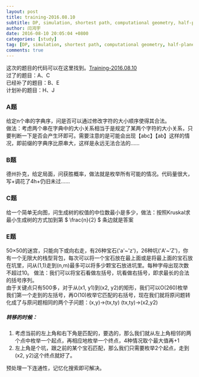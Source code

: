 ```yaml
---
layout: post
title: training-2016.08.10
subtitle: DP, simulation, shortest path, computational geometry, half-plane intersection, string
author: 闫鸿宇
date: 2016-08-10 20:05:04 +0800
categories: [study]
tag: [DP, simulation, shortest path, computational geometry, half-plane intersection, string]
comments: true
---
```


这次的题目的代码可以在这里找到。[Training-2016.08.10](https://github.com/New-bottle/training/tree/master/2016summer/160810)  
过了的题目：A、C  
已经补了的题目：B、E  
计划补的题目：H、J  

### A题
  给定n个串的字典序，问是否可以通过修改字符的大小顺序使得其合法。  
  做法：考虑两个串在字典中的大小关系相当于是规定了某两个字符的大小关系，只要判断一下是否会产生环即可。需要注意的是可能会出现【abc】【ab】这样的情况，即前缀的字典序比原串大，这样是永远无法合法的……

### B题
  德州扑克，给定局面，问获胜概率，做法就是枚举所有可能的情况。代码量很大，写+调花了4h+仍旧未过……

### C题
  给一个简单无向图，问生成树的权值的中位数最小是多少，做法：按照Kruskal求最小生成树的方式加到第 $ \frac{n}{2} $ 条边就是答案

### E题
  50×50的迷宫，只能向下或向右走，有26种宝石('a'~'z')，26种坑('A'~'Z')，你有一个无限大的栈型背包，每次可以将一个宝石放在最上面或是将最上面的宝石放在坑里，问从(1,1)走到(n,m)最多可以将多少颗宝石放进坑里。每种字母出现次数不超过10。
  做法：我们可以将宝石看做左括号，坑看做右括号，即求最长的合法的括号序列。  
  由于关键点只有500多，对于从(x1, y1)到(x2, y2)的矩形，我们可以O(260)枚举我们第一个走到的左括号，再O(10)枚举它匹配的右括号，现在我们就将原问题转化成了与原问题相同的两个子问题：(x,y)->(tx,ty) (tx,ty)->(x2,y2)  

#####  转移的时候：  
  1. 考虑当前的左上角和右下角是匹配的，要选的，那么我们就从左上角相邻的两个点中枚举一个起点，再相应地枚举一个终点，4种情况取个最大值再+1  
  2. 左上角是个坑，跟之前的某个宝石匹配，那么我们只需要枚举2个起点，走到(x2, y2)这个终点就好了。  


  预处理一下连通性，记忆化搜索即可解决。
